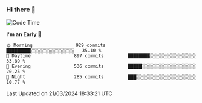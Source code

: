 ### Hi there 👋
<!--START_SECTION:waka-->
![Code Time](http://img.shields.io/badge/Code%20Time-493%20hrs%2016%20mins-blue)

**I'm an Early 🐤** 

```text
🌞 Morning                929 commits         █████████░░░░░░░░░░░░░░░░   35.10 % 
🌆 Daytime                897 commits         ████████░░░░░░░░░░░░░░░░░   33.89 % 
🌃 Evening                536 commits         █████░░░░░░░░░░░░░░░░░░░░   20.25 % 
🌙 Night                  285 commits         ███░░░░░░░░░░░░░░░░░░░░░░   10.77 % 
```



 Last Updated on 21/03/2024 18:33:21 UTC
<!--END_SECTION:waka-->

<!--
**BrianCurliss/BrianCurliss** is a ✨ _special_ ✨ repository because its `README.md` (this file) appears on your GitHub profile.

Here are some ideas to get you started:

- 🔭 I’m currently working on ...
- 🌱 I’m currently learning ...
- 👯 I’m looking to collaborate on ...
- 🤔 I’m looking for help with ...
- 💬 Ask me about ...
- 📫 How to reach me: ...
- 😄 Pronouns: ...
- ⚡ Fun fact: ...
-->
